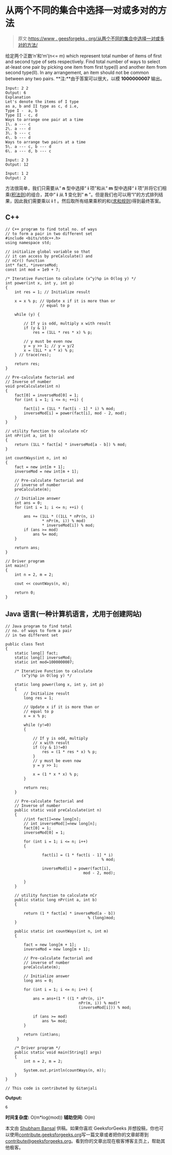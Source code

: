 # 从两个不同的集合中选择一对或多对的方法

> 原文:[https://www . geesforgeks . org/从两个不同的集合中选择一对或多对的方法/](https://www.geeksforgeeks.org/ways-to-select-one-or-more-pairs-from-two-different-sets/)

给定两个正数‘n’和‘m’(n<= m) which represent total number of items of first and second type of sets respectively. Find total number of ways to select at-least one pair by picking one item from first type(I) and another item from second type(II). In any arrangement, an item should not be common between any two pairs.
**注:**由于答案可以很大，以模 **1000000007** 输出。

```
Input: 2 2
Output: 6
Explanation
Let's denote the items of I type
as a, b and II type as c, d i.e,
Type I -  a, b
Type II - c, d
Ways to arrange one pair at a time
1\. a --- c
2\. a --- d
3\. b --- c
4\. b --- d
Ways to arrange two pairs at a time
5\. a --- c, b --- d
6\. a --- d, b --- c

Input: 2 3
Output: 12

Input: 1 2
Output: 2

```

方法很简单，我们只需要从“ **n** 型中选择“ **i** 项”和从“ **m** 型中选择“ **i** 项”并将它们相乘([积法则](https://en.wikipedia.org/wiki/Rule_of_product))的组合，其中“ **i** 从 **1** 变化到“ **n** ”。但是我们也可以用“I”的方式排列结果，因此我们需要乘以 **i！**。然后取所有结果乘积的和([求和规则](https://en.wikipedia.org/wiki/Rule_of_sum))得到最终答案。

## C++

```
// C++ program to find total no. of ways
// to form a pair in two different set
#include <bits/stdc++.h>
using namespace std;

// initialize global variable so that
// it can access by preCalculate() and
// nCr() function
int* fact, *inverseMod;
const int mod = 1e9 + 7;

/* Iterative Function to calculate (x^y)%p in O(log y) */
int power(int x, int y, int p)
{
    int res = 1; // Initialize result

    x = x % p; // Update x if it is more than or
               // equal to p

    while (y) {

        // If y is odd, multiply x with result
        if (y & 1)
            res = (1LL * res * x) % p;

        // y must be even now
        y = y >> 1; // y = y/2
        x = (1LL * x * x) % p;
    } // trace(res);

    return res;
}

// Pre-calculate factorial and
// Inverse of number
void preCalculate(int n)
{
    fact[0] = inverseMod[0] = 1;
    for (int i = 1; i <= n; ++i) {

        fact[i] = (1LL * fact[i - 1] * i) % mod;
        inverseMod[i] = power(fact[i], mod - 2, mod);
    }
}

// utility function to calculate nCr
int nPr(int a, int b)
{
    return (1LL * fact[a] * inverseMod[a - b]) % mod;
}

int countWays(int n, int m)
{
    fact = new int[m + 1];
    inverseMod = new int[m + 1];

    // Pre-calculate factorial and
    // inverse of number
    preCalculate(m);

    // Initialize answer
    int ans = 0;
    for (int i = 1; i <= n; ++i) {

        ans += (1LL * ((1LL * nPr(n, i) 
                * nPr(m, i)) % mod)
                * inverseMod[i]) % mod;
        if (ans >= mod)
            ans %= mod;
    }

    return ans;
}

// Driver program
int main()
{
    int n = 2, m = 2;

    cout << countWays(n, m);

    return 0;
}
```

## Java 语言(一种计算机语言，尤用于创建网站)

```
// Java program to find total
// no. of ways to form a pair
// in two different set

public class Test
{
    static long[] fact;
    static long[] inverseMod;
    static int mod=1000000007;

    /* Iterative Function to calculate 
       (x^y)%p in O(log y) */

    static long power(long x, int y, int p)
    {
        // Initialize result
        long res = 1; 

        // Update x if it is more than or
        // equal to p
        x = x % p; 

        while (y!=0)
        {

            // If y is odd, multiply 
            // x with result
            if ((y & 1)!=0)
                res = (1 * res * x) % p;
            }
            // y must be even now
            y = y >> 1; 

            x = (1 * x * x) % p;
        } 

        return res;
    }

    // Pre-calculate factorial and
    // Inverse of number
    public static void preCalculate(int n)
    {
        //int fact[]=new long[n];
        // int inverseMod[]=new long[n];
        fact[0] = 1;
        inverseMod[0] = 1;

        for (int i = 1; i <= n; i++) 
        {

                fact[i] = (1 * fact[i - 1] * i)
                                          % mod;

                inverseMod[i] = power(fact[i], 
                                  mod - 2, mod);

        }
    }

    // utility function to calculate nCr
    public static long nPr(int a, int b)
    {

        return (1 * fact[a] * inverseMod[a - b])
                                    % (long)mod;
    }

    public static int countWays(int n, int m)
    {

        fact = new long[m + 1];
        inverseMod = new long[m + 1];

        // Pre-calculate factorial and
        // inverse of number
        preCalculate(m);

        // Initialize answer
        long ans = 0;

        for (int i = 1; i <= n; i++) {

            ans = ans+(1 * ((1 * nPr(n, i)* 
                                nPr(m, i)) % mod)*
                                (inverseMod[i])) % mod;

            if (ans >= mod)
                ans %= mod;
        }

        return (int)ans;
     } 

    /* Driver program */
    public static void main(String[] args) 
    {
        int n = 2, m = 2;

        System.out.println(countWays(n, m));
    }
}

// This code is contributed by Gitanjali
```

**Output:**

```
6

```

**时间复杂度:** O(m*log(mod))
**辅助空间:** O(m)

本文由 [Shubham Bansal](https://www.quora.com/profile/Shubham-Bansal-209) 供稿。如果你喜欢 GeeksforGeeks 并想投稿，你也可以使用[contribute.geeksforgeeks.org](http://www.contribute.geeksforgeeks.org)写一篇文章或者把你的文章邮寄到 contribute@geeksforgeeks.org。看到你的文章出现在极客博客主页上，帮助其他极客。